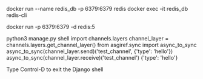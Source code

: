 docker run --name redis_db -p 6379:6379 redis
docker exec -it redis_db redis-cli


docker run -p 6379:6379 -d redis:5

python3 manage.py shell
import channels.layers
channel_layer = channels.layers.get_channel_layer()
from asgiref.sync import async_to_sync
async_to_sync(channel_layer.send)('test_channel', {'type': 'hello'})
async_to_sync(channel_layer.receive)('test_channel')
{'type': 'hello'}

Type Control-D to exit the Django shell
